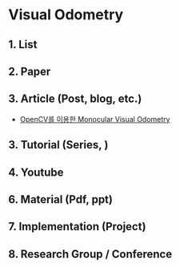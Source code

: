 # Visual Odometry

## 1. List



## 2. Paper



## 3. Article (Post, blog, etc.)

- [OpenCV를 이용한 Monocular Visual Odometry](http://snacky.tistory.com/98)


## 3. Tutorial (Series, )



## 4. Youtube



## 6. Material (Pdf, ppt)



## 7. Implementation (Project)


## 8. Research Group / Conference 